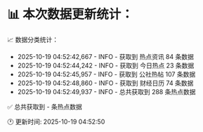 📊 本次数据更新统计：
==========================

📈 数据分类统计：
- 2025-10-19 04:52:42,667 - INFO - 获取到 热点资讯 84 条数据
- 2025-10-19 04:52:44,242 - INFO - 获取到 今日热点 23 条数据
- 2025-10-19 04:52:45,957 - INFO - 获取到 公社热帖 107 条数据
- 2025-10-19 04:52:48,860 - INFO - 获取到 财经日历 74 条数据
- 2025-10-19 04:52:49,937 - INFO - 总共获取到 288 条热点数据

✅ 总共获取到 - 条热点数据

🕐 更新时间: 2025-10-19 04:52:50
